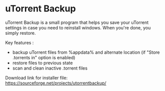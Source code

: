 # uTorrent Backup
uTorrent Backup is a small program that helps you save your uTorrent settings in case you need to reinstall windows. When you're done, you simply restore.

Key features :

- backup uTorrent files from %appdata% and alternate location (if "Store .torrents in" option is enabled)
- restore files to previous state
- scan and clean inactive .torrent files

Download link for installer file:
https://sourceforge.net/projects/utorrentbackup/
